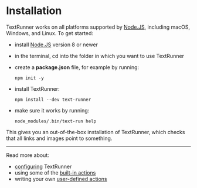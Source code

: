 # Installation

TextRunner works on all platforms supported by [Node.JS](https://nodejs.org),
including macOS, Windows, and Linux. To get started:

- install [Node.JS](https://nodejs.org) version 8 or newer
- in the terminal, <a textrun="cd-into-empty-tmp-folder"> cd into the folder in
  which you want to use TextRunner </a>
- create a **package.json** file, for example by running:
  <a textrun="run-consoleCommand">

  ```
  npm init -y
  ```

  </a>

- install TextRunner: <a textrun="run-console-command">

  ```
  npm install --dev text-runner
  ```

  </a>

- make sure it works by running: <a textrun="run-console-command">

  ```
  node_modules/.bin/text-run help
  ```

  </a>

This gives you an out-of-the-box installation of TextRunner, which checks that
all links and images point to something. <a textrun="cd-workspace"> </a>

<hr>

Read more about:

- [configuring](configuration.md) TextRunner
- using some of the [built-in actions](built-in-actions)
- writing your own [user-defined actions](user-defined-actions.md)
